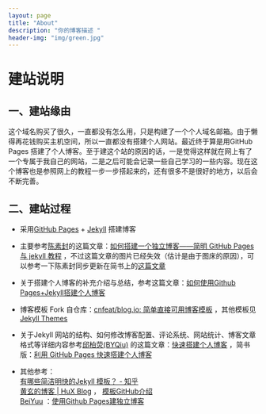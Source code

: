 ```yaml
---
layout: page
title: "About"
description: "你的博客描述 " 
header-img: "img/green.jpg"
---
```


# 建站说明

## 一、建站缘由
这个域名购买了很久，一直都没有怎么用，只是构建了一个个人域名邮箱。由于懒得再花钱购买主机空间，所以一直都没有搭建个人网站。最近终于算是用GitHub Pages 搭建了个人博客。至于建这个站的原因的话，一是觉得这样就在网上有了一个专属于我自己的网站，二是之后可能会记录一些自己学习的一些内容。现在这个博客也是参照网上的教程一步一步搭起来的，还有很多不是很好的地方，以后会不断完善。

## 二、建站过程

- 采用[GitHub Pages](https://pages.github.com/) + [Jekyll](https://jekyllcn.com/) 搭建博客

- 主要参考[陈素封](http://www.cnfeat.com/)的这篇文章：[如何搭建一个独立博客——简明 GitHub Pages与 jekyll 教程](http://www.cnfeat.com/blog/2014/05/11/how-to-build-a-blog/) ，不过这篇文章的图片已经失效（估计是由于图床的原因），可以参考一下陈素封同步更新在简书上的[这篇文章](https://www.jianshu.com/p/05289a4bc8b2)

- 关于搭建个人博客的补充介绍与总结，参考这篇文章：[如何使用Github Pages+Jekyll搭建个人博客](http://pansihao.com/2018/03/03/buildblog/)

- 博客模板 Fork 自仓库：[cnfeat/blog.io: 简单直接可用博客模板](https://github.com/cnfeat/blog.io) ，其他模板见[Jekyll Themes](http://jekyllthemes.org/)

- 关于Jekyll 网站的结构、如何修改博客配置、评论系统、网站统计、博客文章格式等详细内容参考[邱柏荧(BYQiu)](http://qiubaiying.top/) 的这篇文章：[快速搭建个人博客](http://qiubaiying.top/2017/02/06/快速搭建个人博客/) ，简书版：[利用 GitHub Pages 快速搭建个人博客](https://www.jianshu.com/p/e68fba58f75c)

- 其他参考：<br>
[有哪些简洁明快的Jekyll 模板？ - 知乎](https://www.zhihu.com/question/20223939) <br>
[黄玄的博客 | HuX Blog](http://huangxuan.me/) ， [模板GitHub介绍](https://github.com/Huxpro/huxpro.github.io) <br>
[BeiYuu](http://beiyuu.com/) ：[使用Github Pages建独立博客](http://beiyuu.com/github-pages)
